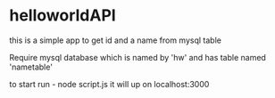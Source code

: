 # helloworldAPI

this is a simple app to get id and a name from mysql table

Require mysql database which is named by 'hw' and has table named 'nametable'

to start run - node script.js
it will up on localhost:3000

